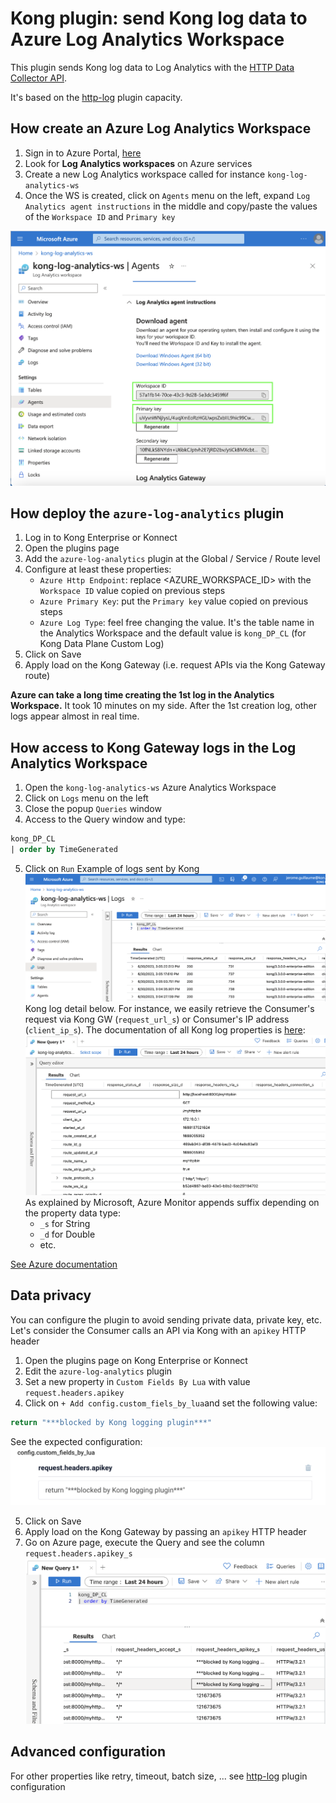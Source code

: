# Kong plugin: send Kong log data to Azure Log Analytics Workspace 
This plugin sends Kong log data to Log Analytics with the [HTTP Data Collector API](https://learn.microsoft.com/en-us/rest/api/loganalytics/create-request).

It's based on the [http-log](https://docs.konghq.com/hub/kong-inc/http-log/) plugin capacity.

## How create an Azure Log Analytics Workspace
1) Sign in to Azure Portal, [here](https://portal.azure.com/)
2) Look for **Log Analytics workspaces** on Azure services
3) Create a new Log Analytics workspace called for instance `kong-log-analytics-ws`
4) Once the WS is created, click on `Agents` menu on the left, expand `Log Analytics agent instructions` in the middle and copy/paste the values of the `Workspace ID` and `Primary key`

![Alt text](/images/1-Azure-Log-Analytics-Workspace.png "Log Analytics Workspace")

## How deploy the `azure-log-analytics` plugin
1) Log in to Kong Enterprise or Konnect
2) Open the plugins page
3) Add the `azure-log-analytics` plugin at the Global / Service / Route level
4) Configure at least these properties:
    - `Azure Http Endpoint`: replace <AZURE_WORKSPACE_ID> with the `Workspace ID` value copied on previous steps
    - `Azure Primary Key`: put the `Primary key` value copied on previous steps
    - `Azure Log Type`: feel free changing the value. It's the table name in the Analytics Workspace and the default value is `kong_DP_CL` (for Kong Data Plane Custom Log)
5) Click on Save
6) Apply load on the Kong Gateway (i.e. request APIs via the Kong Gateway route)

**Azure can take a long time creating the 1st log in the Analytics Workspace.** It took 10 minutes on my side. After the 1st creation log, other logs appear almost in real time.

## How access to Kong Gateway logs in the Log Analytics Workspace
1) Open the `kong-log-analytics-ws` Azure Analytics Workspace
2) Click on `Logs` menu on the left
3) Close the popup `Queries` window
4) Access to the Query window and type:
```sql
kong_DP_CL
| order by TimeGenerated
```
5) Click on `Run`
Example of logs sent by Kong
![Alt text](/images/2-Azure-Log-Analytics-run-query.png "Query on kong_DP_CL")
Kong log detail below. For instance, we easily retrieve the Consumer's request via Kong GW (`request_url_s`) or Consumer's IP address (`client_ip_s`).
The documentation of all Kong log properties is [here](https://docs.konghq.com/hub/kong-inc/http-log/#json-object-considerations):
![Alt text](/images/3-Azure-Log-Analytics-run-query.png "Query on kong_DP_CL")
As explained by Microsoft, Azure Monitor appends suffix depending on the property data type:
    - `_s` for String
    - `_d` for Double
    - etc.

[See Azure documentation](https://learn.microsoft.com/en-us/azure/azure-monitor/logs/data-collector-api?tabs=powershell#record-type-and-properties)

## Data privacy
You can configure the plugin to avoid sending private data, private key, etc.
Let's consider the Consumer calls an API via Kong with an `apikey` HTTP header
1) Open the plugins page on Kong Enterprise or Konnect
2) Edit the `azure-log-analytics` plugin
3) Set a new property in `Custom Fields By Lua` with value `request.headers.apikey`
4) Click on `+ Add config.custom_fiels_by_lua`and set the following value:
```Lua
return "***blocked by Kong logging plugin***"
```
See the expected configuration:
![Alt text](/images/4-dataPrivacy-azure-log-analytics-plugin.png "Data privacy configuration")

5) Click on Save
6) Apply load on the Kong Gateway by passing an `apikey` HTTP header
7) Go on Azure page, execute the Query and see the column `request.headers.apikey_s`
![Alt text](/images/5-dataPrivacy-azure-log-analytics-result.png "Data privacy result")

## Advanced configuration
For other properties like retry, timeout, batch size, ... see [http-log](https://docs.konghq.com/hub/kong-inc/http-log/configuration/) plugin configuration